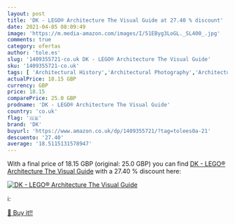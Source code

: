 ```yaml
---
layout: post
title: 'DK - LEGO® Architecture The Visual Guide at 27.40 % discount'
date: 2021-04-05 08:09:49
image: 'https://m.media-amazon.com/images/I/51EByg3LoGL._SL400_.jpg'
comments: true
category: ofertas
author: 'tole.es'
slug: '1409355721-co.uk DK - LEGO® Architecture The Visual Guide'
sku: '1409355721-co.uk'
tags: [ 'Architectural History','Architectural Photography','Architectural Types','Architecture','Architecture References','Arts & Photography','Books','Photography & Video','Teen & Young Adult','dk','lego®', ]
actualPrice: 18.15 GBP
currency: GBP
price: 18.15
comparePrice: 25.0 GBP
prodname: 'DK - LEGO® Architecture The Visual Guide'
country: 'co.uk'
flag: '🇬🇧'
brand: 'DK'
buyurl: 'https://www.amazon.co.uk/dp/1409355721/?tag=tolees0a-21'
descuento: '27.40'
average: '18.5115131578947'
---
```


With a final price of 18.15 GBP (original: 25.0 GBP) you can find [DK - LEGO® Architecture The Visual Guide](https://www.amazon.co.uk/dp/1409355721/?tag=tolees0a-21) with a  27.40 % discount here:

[![DK - LEGO® Architecture The Visual Guide](https://m.media-amazon.com/images/I/51EByg3LoGL._SL400_.jpg)](https://www.amazon.co.uk/dp/1409355721/?tag=tolees0a-21)

ℹ️:


[🛒 Buy it!!](https://www.amazon.co.uk/dp/1409355721/?tag=tolees0a-21)

